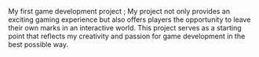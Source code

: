 My first game development project ;
My project not only provides an exciting gaming experience but also offers players the opportunity to leave their own marks in an interactive world. This project serves as a starting point that reflects my creativity and passion for game development in the best possible way.
